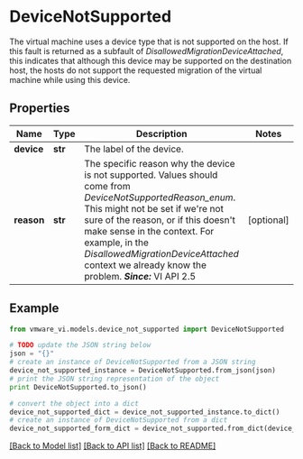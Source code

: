 # DeviceNotSupported

The virtual machine uses a device type that is not supported on the host.  If this fault is returned as a subfault of *DisallowedMigrationDeviceAttached*, this indicates that although this device may be supported on the destination host, the hosts do not support the requested migration of the virtual machine while using this device. 

## Properties
Name | Type | Description | Notes
------------ | ------------- | ------------- | -------------
**device** | **str** | The label of the device.  | 
**reason** | **str** | The specific reason why the device is not supported.  Values should come from *DeviceNotSupportedReason_enum*. This might not be set if we&#39;re not sure of the reason, or if this doesn&#39;t make sense in the context. For example, in the *DisallowedMigrationDeviceAttached* context we already know the problem.  ***Since:*** VI API 2.5  | [optional] 

## Example

```python
from vmware_vi.models.device_not_supported import DeviceNotSupported

# TODO update the JSON string below
json = "{}"
# create an instance of DeviceNotSupported from a JSON string
device_not_supported_instance = DeviceNotSupported.from_json(json)
# print the JSON string representation of the object
print DeviceNotSupported.to_json()

# convert the object into a dict
device_not_supported_dict = device_not_supported_instance.to_dict()
# create an instance of DeviceNotSupported from a dict
device_not_supported_form_dict = device_not_supported.from_dict(device_not_supported_dict)
```
[[Back to Model list]](../README.md#documentation-for-models) [[Back to API list]](../README.md#documentation-for-api-endpoints) [[Back to README]](../README.md)


